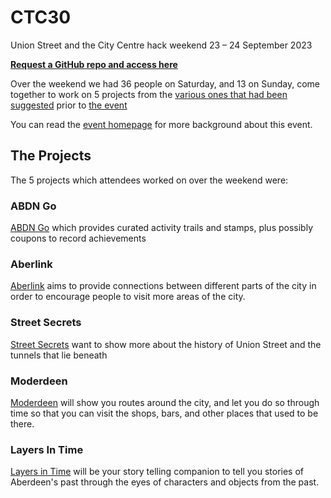 # CTC30
Union Street and the City Centre hack weekend 23 – 24 September 2023

**[Request a GitHub repo and access here](https://bit.ly/ctc30-github)**

Over the weekend we had 36 people on Saturday, and 13 on Sunday, come together to work on 5 projects from the [various ones that had been suggested](https://docs.google.com/document/d/1MMp9CtNfkZEx5h1qsM1yOT5yiwv4dSdML5j0WI841n4) prior to [the event](https://codethecity.org/ctc30/)

You can read the [event homepage](https://codethecity.org/ctc30/) for more background about this event. 


## The Projects
The 5 projects which attendees worked on over the weekend were:

### ABDN Go
[ABDN Go](https://github.com/CodeTheCity/abdn_go) which provides curated activity trails and stamps, plus possibly coupons to record achievements

### Aberlink
[Aberlink](https://github.com/CodeTheCity/aberlink) aims to provide connections between different parts of the city in order to encourage people to visit more areas of the city.

### Street Secrets
[Street Secrets](https://github.com/CodeTheCity/StreetSecrets) want to show more about the history of Union Street and the tunnels that lie beneath

### Moderdeen
[Moderdeen](https://github.com/CodeTheCity/Moderdeen) will show you routes around the city, and let you do so through time so that you can visit the shops, bars, and other places that used to be there.

### Layers In Time
[Layers in Time](https://github.com/CodeTheCity/LayersInTime) will be your story telling companion to tell you stories of Aberdeen's past through the eyes of characters and objects from the past.
  

